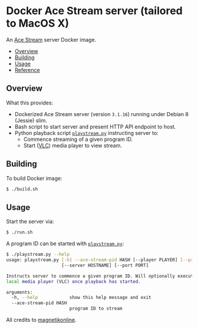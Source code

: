 # Docker Ace Stream server (tailored to MacOS X)
An [Ace Stream](http://www.acestream.org/) server Docker image.
- [Overview](#overview)
- [Building](#building)
- [Usage](#usage)
- [Reference](#reference)

## Overview
What this provides:
- Dockerized Ace Stream server (version `3.1.16`) running under Debian 8 (Jessie) slim.
- Bash script to start server and present HTTP API endpoint to host.
- Python playback script [`playstream.py`](playstream.py) instructing server to:
	- Commence streaming of a given program ID.
	- Start ([VLC](https://www.videolan.org/vlc/)) media player to view stream.

## Building
To build Docker image:
```sh
$ ./build.sh
```

## Usage
Start the server via:
```sh
$ ./run.sh
```

A program ID can be started with [`playstream.py`](playstream.py):
```sh
$ ./playstream.py --help
usage: playstream.py [-h] --ace-stream-pid HASH [--player PLAYER] [--progress]
                     [--server HOSTNAME] [--port PORT]

Instructs server to commence a given program ID. Will optionally execute a
local media player (VLC) once playback has started.

arguments:
  -h, --help            show this help message and exit
  --ace-stream-pid HASH
                        program ID to stream
```


All credits to [magnetikonline](https://github.com/magnetikonline).